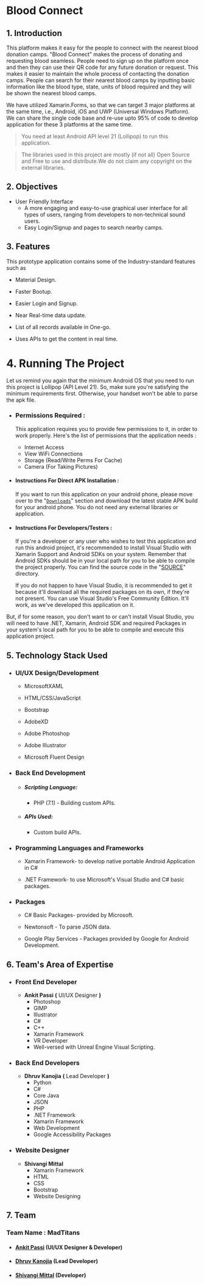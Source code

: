 # Blood Connect

## 1.   Introduction
This platform makes it easy for the people to connect with the nearest blood donation camps. "Blood Connect" makes the process of donating and requesting blood seamless. People need to sign up on the platform once and then they can use their QR code for any future donation or request. This makes it easier to maintain the whole process of contacting the donation camps. People can search for their nearest blood camps by inputting basic information like the blood type, state, units of blood required and they will be shown the nearest blood camps.

We have utilized Xamarin.Forms, so that we can target 3 major platforms at the same time, i.e., Android, iOS and UWP (Universal Windows Platform). We can share the single code base and re-use upto 95% of code to develop application for these 3 platforms at the same time.

>You need at least Android API level 21 (Lollipop) to run this application.

> The libraries used in this project are mostly (if not all) Open Source and Free to use and distribute.We do not claim any copyright on the external libraries.

## 2.   Objectives
  - User Friendly Interface
    -    A more engaging and easy-to-use graphical user interface for all types of users, ranging from developers to non-technical sound users.
    -    Easy Login/Signup and pages to search nearby camps.

## 3.   Features
This prototype application contains some of the Industry-standard features such as 

- Material Design.

- Faster Bootup.

- Easier Login and Signup.

- Near Real-time data update.

- List of all records available in One-go.

- Uses APIs to get the content in real time.


# 4.    Running The Project
Let  us remind you again that the minimum Android OS that you need to run this project is Lollipop (API Level 21). So, make sure you're satisfying the minimum requirements first. Otherwise, your handset won't be able to parse the apk file.

- ### Permissions Required :
    This application requires you to provide few permissions to it, in order to work properly. Here's the list of permissions that the application needs :
    - Internet Access
    - View WiFi Connections
    - Storage (Read/Write Perms For Cache)
    - Camera (For Taking Pictures)

- #### Instructions For Direct APK Installation :
    If you want to run this application on your android phone, please move over to the "[`Downloads`](https://github.com/MadTitans/Blood-Connect/tree/master/release)" section and download the latest stable APK build for your android phone. You do not need any external libraries or application.

- #### Instructions For Developers/Testers :
     If you're a developer or any user who wishes to test this application and run this android project, it's recommended to install Visual Studio with Xamarin Support and Android SDKs on your system. Remember that Android SDKs should be in your local path for you to be able to compile the project properly. You can find the source code in the "[SOURCE](https://github.com/MadTitans/Blood-Connect/tree/master/src)" directory.

    If you do not happen to have Visual Studio, it is recommended to get it because it'll download all the required packages on its own, if they're not present. You can use Visual Studio's Free Community Edition. It'll work, as we've developed this application on it.

But, if for some reason, you don't want to or can't install Visual Studio, you will need to have .NET, Xamarin, Android SDK and required Packages in your system's local path for you to be able to compile and execute this application project.

## 5.   Technology Stack Used
- ### UI/UX Design/Development

    - MicrosoftXAML

    - HTML/CSS/JavaScript

    - Bootstrap

    - AdobeXD

    - Adobe Photoshop

    - Adobe Illustrator

    - Microsoft Fluent Design


- ### Back End Development

    - ##### Scripting Language:
       - PHP (7.1) - Building custom APIs.

    - ##### APIs Used:
       - Custom build APIs.

-    ### Programming Languages and Frameworks

       - Xamarin Framework-  to develop native portable Android Application in C#

       - .NET Framework-  to use Microsoft's Visual Studio and C# basic packages.

-    ### Packages

       - C# Basic Packages-  provided by Microsoft.
       
       - Newtonsoft -  To parse JSON data.

       - Google Play Services -  Packages provided by Google for Android Development.

## 6.  Team's Area of Expertise
- ### Front End Developer
    - **Ankit Passi** **(** UI/UX Designer **)**
        - Photoshop
        - GIMP
        - Illustrator
        - C#
        - C++
        - Xamarin Framework
        - VR Developer
        - Well-versed with Unreal Engine Visual Scripting.


- ### Back End Developers
    - **Dhruv Kanojia** **(** Lead Developer **)**
        - Python
        - C#
        - Core Java
        - JSON
        - PHP
        - .NET Framework
        - Xamarin Framework
        - Web Development
        - Google Accessibility Packages


- ### Website Designer
    - **Shivangi Mittal**
        - Xamarin Framework
        - HTML
        - CSS
        - Bootstrap
        - Website Designing

## 7.  Team
### Team Name : MadTitans
- #### [Ankit Passi](https://bitbucket.org/ankitpassi141/) (UI/UX Designer & Developer)
- #### [Dhruv Kanojia](https://bitbucket.org/Xonshiz/) (Lead Developer)
- #### [Shivangi Mittal](https://bitbucket.org/Shivangi48/) (Developer)
